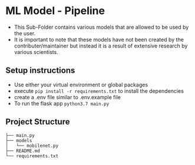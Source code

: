 # ML Model - Pipeline
- This Sub-Folder contains various models that are allowed to be used by the user.
- It is important to note that these models have not been created by the contributer/maintainer
but instead it is a result of extensive research by various scientists.

## Setup instructions
- Use either your virtual environment or global packages
- execute ```pip install -r requirements.txt``` to install the dependencies
- create a .env file similar to .env.example file
- To run the flask app ```python3.7 main.py```


## Project Structure
```
├── main.py
├── models
│   └── mobilenet.py
├── README.md
└── requirements.txt

```